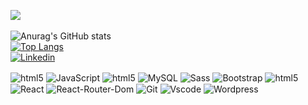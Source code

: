 
  ![](https://komarev.com/ghpvc/?username=WilliamnMiranda&color=blue)
  <br>
  <br>
  ![Anurag's GitHub stats](https://github-readme-stats.vercel.app/api?username=WilliamnMiranda&show_icons=true&theme=midnight-purple)
  <br>
  [![Top Langs](https://github-readme-stats.vercel.app/api/top-langs/?username=WilliamnMiranda&layout=compact)](https://github.com/anuraghazra/github-readme-stats)
  <br>
  [![Linkedin](https://img.shields.io/badge/LinkedIn-0077B5?style=for-the-badge&logo=linkedin&logoColor=white)](https://www.linkedin.com/in/williamnm/)
  <br/>
  <div style = "display:inline_block">
    <img align = "center" alt = "html5" src = "https://img.shields.io/badge/HTML5-E34F26?style=for-the-badge&logo=html5&logoColor=white"/>
    <img align = "center" alt = "JavaScript" src = "https://img.shields.io/badge/CSS3-1572B6?style=for-the-badge&logo=css3&logoColor=white"/>
    <img align = "center" alt = "html5"  src = "https://img.shields.io/badge/JavaScript-323330?style=for-the-badge&logo=javascript&logoColor=F7DF1E"/>
    <img align = "center" alt = "MySQL"  src = "https://img.shields.io/badge/MySQL-00000F?style=for-the-badge&logo=mysql&logoColor=white"/>
    <img align = "center" alt = "Sass"  src = "https://img.shields.io/badge/Sass-CC6699?style=for-the-badge&logo=sass&logoColor=white"/>
    <img align = "center" alt = "Bootstrap"  src = "https://img.shields.io/badge/Bootstrap-563D7C?style=for-the-badge&logo=bootstrap&logoColor=white"/>
    <img align = "center" alt = "html5"  src = "https://img.shields.io/badge/styled--components-DB7093?style=for-the-badge&logo=styled-components&logoColor=white"/>
    <img align = "center" alt = "React"  src = "https://img.shields.io/badge/React_Router-CA4245?style=for-the-badge&logo=react-router&logoColor=white"/>
    <img align = "center" alt = "React-Router-Dom"  src = "https://img.shields.io/badge/React-20232A?style=for-the-badge&logo=react&logoColor=61DAFB"/>
    <img align = "center" alt = "Git"  src = "https://img.shields.io/badge/Git-F05032?style=for-the-badge&logo=git&logoColor=white"/>
    <img align = "center" alt = "Vscode"  src = "https://img.shields.io/badge/Visual_Studio_Code-0078D4?style=for-the-           badge&logo=visual%20studio%20code&logoColor=white"/>
    <img align = "center" alt = "Wordpress"  src = "https://img.shields.io/badge/Wordpress-21759B?style=for-the-badge&logo=wordpress&logoColor=white"/>
  </div>

